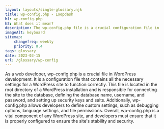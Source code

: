 ```yaml
--- 
layout: layouts/single-glossary.njk
title: wp-config.php - Loopdash
h1: wp-config.php
h2: What does it mean?
description: The wp-config.php file is a crucial configuration file in WordPress that contains database connection details, security keys, and other settings necessary for the proper functioning of the WordPress site.
imageAlt: keyboard
sitemap:
	changefreq: weekly
	priority: 0.4
tags: glossary
date: 2023-03-15
url: /glossary/wp-config
---
```


As a web developer, wp-config.php is a crucial file in WordPress development. It is a configuration file that contains all the necessary settings for a WordPress site to function correctly. This file is located in the root directory of a WordPress installation and is responsible for connecting the site to the database, defining the database name, username, and password, and setting up security keys and salts. Additionally, wp-config.php allows developers to define custom settings, such as debugging options, language settings, and file permissions. Overall, wp-config.php is a vital component of any WordPress site, and developers must ensure that it is properly configured to ensure the site's stability and security.
